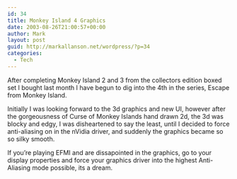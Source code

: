 ```yaml
---
id: 34
title: Monkey Island 4 Graphics
date: 2003-08-26T21:00:57+00:00
author: Mark
layout: post
guid: http://markallanson.net/wordpress/?p=34
categories:
  - Tech
---
```

After completing Monkey Island 2 and 3 from the collectors edition boxed set I bought last month I have begun to dig into the 4th in the series, Escape from Monkey Island.

Initially I was looking forward to the 3d graphics and new UI, however after the gorgeousness of Curse of Monkey Islands hand drawn 2d, the 3d was blocky and edgy, I was disheartened to say the least, until I decided to force anti-aliasing on in the nVidia driver, and suddenly the graphics became so so silky smooth.

If you&#8217;re playing EFMI and are dissapointed in the graphics, go to your display properties and force your graphics driver into the highest Anti-Aliasing mode possible, its a dream.